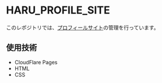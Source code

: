 # HARU_PROFILE_SITE　　

このレポジトリでは、[プロフィールサイト](https://haru-p.potatopjt.com)の管理を行っています。　　

## 使用技術　　

- CloudFlare Pages
- HTML
- CSS
